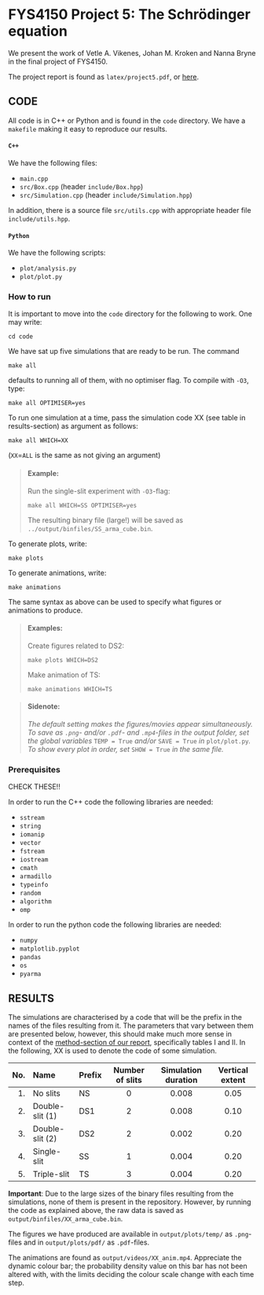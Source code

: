 # FYS4150 Project 5: The Schrödinger equation

We present the work of Vetle A. Vikenes, Johan M. Kroken and Nanna Bryne in the final project of FYS4150.

The project report is found as `latex/project5.pdf`, or [here](https://github.com/Vikenes/FYS4150/blob/main/project5/latex/project5.pdf).

## **CODE**

All code is in C++ or Python and is found in the `code` directory. We have a `makefile` making it easy to reproduce our results.

#### **`C++`**
We have the following files:
* `main.cpp`
* `src/Box.cpp` (header `include/Box.hpp`)
* `src/Simulation.cpp` (header `include/Simulation.hpp`)

In addition, there is a source file `src/utils.cpp` with appropriate header file `include/utils.hpp`.

#### **`Python`**
We have the following scripts:
* `plot/analysis.py` 
* `plot/plot.py`

### How to run

It is important to move into the `code` directory for the following to work. One may write:
```
cd code
```
We have sat up five simulations that are ready to be run. The command
~~~
make all
~~~
defaults to running all of them, with no optimiser flag. To compile with `-O3`, type:
~~~
make all OPTIMISER=yes
~~~
To run one simulation at a time, pass the simulation code XX (see table in results-section) as argument as follows:
~~~
make all WHICH=XX
~~~
(`XX`$=$`ALL` is the same as not giving an argument)

>#### Example:
>Run the single-slit experiment with `-O3`-flag:
>~~~
>make all WHICH=SS OPTIMISER=yes
>~~~
>The resulting binary file (large!) will be saved as `../output/binfiles/SS_arma_cube.bin`.


To generate plots, write:
```
make plots
```
To generate animations, write:
```
make animations
```
The same syntax as above can be used to specify what figures or animations to produce.
>#### Examples:
>Create figures related to DS2:
>~~~
>make plots WHICH=DS2
>~~~
>Make animation of TS:
>~~~
>make animations WHICH=TS
>~~~

>#### Sidenote: 
>_The default setting makes the figures/movies appear simultaneously. To save as `.png`- and/or `.pdf`- and `.mp4`-files in the output folder, set the global variables_ `TEMP = True` _and/or_ `SAVE = True` _in_ `plot/plot.py`_. To show every plot in order, set_ `SHOW = True` _in the same file._


### Prerequisites

CHECK THESE!!

In order to run the C++ code the following libraries are needed:

* `sstream`
* `string`
* `iomanip`
* `vector`
* `fstream`
* `iostream`
* `cmath`
* `armadillo`
* `typeinfo`
* `random`
* `algorithm`
* `omp`

In order to run the python code the following libraries are needed:

* `numpy`
* `matplotlib.pyplot`
* `pandas`
* `os`
* `pyarma`


## **RESULTS**

The simulations are characterised by a code that will be the prefix in the names of the files resulting from it. The parameters that vary between them are presented below, however, this should make much more sense in context of the [method-section of our report](https://github.com/Vikenes/FYS4150/blob/main/project5/latex/project5.pdf), specifically tables I and II. In the following, XX is used to denote the code of some simulation.

|No.|Name               | Prefix    | Number of slits   | Simulation duration   | Vertical extent   |
|--:|:---               | :---      | :----:            | :----:                | :----:            |
|1. |No slits           | NS        | 0                 | 0.008                 | 0.05              |
|2. |Double-slit (1)    | DS1       | 2                 | 0.008                 | 0.10              |
|3. |Double-slit (2)    | DS2       | 2                 | 0.002                 | 0.20              |
|4. |Single-slit        | SS        | 1                 | 0.004                 | 0.20              |
|5. |Triple-slit        | TS        | 3                 | 0.004                 | 0.20              |

**Important**: Due to the large sizes of the binary files resulting from the simulations, none of them is present in the repository. However, by running the code as explained above, the raw data is saved as `output/binfiles/XX_arma_cube.bin`.

The figures we have produced are available in `output/plots/temp/` as `.png`-files and in `output/plots/pdf/` as `.pdf`-files.

The animations are found as `output/videos/XX_anim.mp4`. Appreciate the dynamic colour bar; the probability density value on this bar has not been altered with, with the limits deciding the colour scale change with each time step.

